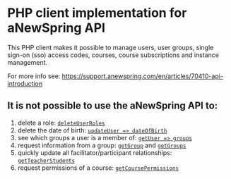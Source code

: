 # PHP client implementation for aNewSpring API

This PHP client makes it possible to manage users, user groups, single sign-on (sso) access codes, courses, course subscriptions and instance management.

For more info see: https://support.anewspring.com/en/articles/70410-api-introduction

## It is not possible to use the aNewSpring API to:

1. delete a role: [`deleteUserRoles`](https://github.com/telartis/anewspring/blob/main/anewspring.php#L667)
2. delete the date of birth: [`updateUser => dateOfBirth`](https://github.com/telartis/anewspring/blob/main/anewspring.php#L597)
3. see which groups a user is a member of: [`getUser => groups`](https://github.com/telartis/anewspring/blob/main/anewspring.php#L520)
4. request information from a group: [`getGroup`](https://github.com/telartis/anewspring/blob/main/anewspring.php#L708) and [`getGroups`](https://github.com/telartis/anewspring/blob/main/anewspring.php#L721)
5. quickly update all facilitator/participant relationships: [`getTeacherStudents`](https://github.com/telartis/anewspring/blob/main/anewspring.php#L1055)
6. request permissions of a course: [`getCoursePermissions`](https://github.com/telartis/anewspring/blob/main/anewspring.php#L1075)
